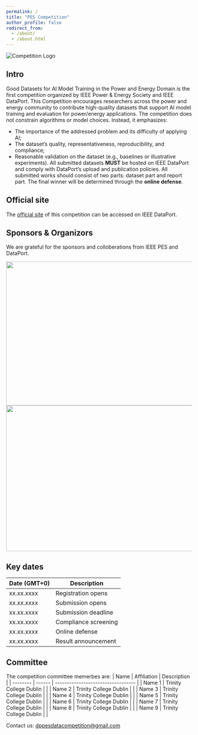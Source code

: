 ```yaml
---
permalink: /
title: "PES Competition"
author_profile: false
redirect_from: 
  - /about/
  - /about.html
---
```


![Competition Logo](https://pesdpcompetition.github.io/images/PEScompLogo.png)

## Intro
Good Datasets for AI Model Training in the Power and Energy Domain is the first competition organized by IEEE Power & Energy Society and IEEE DataPort.
This Competition encourages researchers across the power and energy community to contribute high-quality datasets that support AI model training and evaluation for power/energy applications. The competition does not constrain algorithms or model choices. Instead, it emphasizes:
* The importance of the addressed problem and its difficulty of applying AI;
* The dataset’s quality, representativeness, reproducibility, and compliance;
* Reasonable validation on the dataset (e.g., baselines or illustrative experiments).
All submitted datasets **MUST** be hosted on IEEE DataPort and comply with DataPort’s upload and publication policies. All submitted works should consist of two parts: dataset part and report part. The final winner will be determined through the **online defense**.

## Official site
The [official site]() of this competition can be accessed on IEEE DataPort.

## Sponsors & Organizors
We are grateful for the sponsors and colloberations from IEEE PES and DataPort.

<img src="https://pesdpcompetition.github.io/images/IEEE-PES-Logo-Web-No-Background.jpg" width="557" height="390">  <img src="https://pesdpcompetition.github.io/images/dataport logo.png" width="2247" height="395"> 

## **Key dates**

| Date \(GMT+0\) | Description               |
| -------------- | ------------------------- |
| xx.xx.xxxx     | Registration opens        |
| xx.xx.xxxx     | Submission opens          |
| xx.xx.xxxx     | Submission deadline       |
| xx.xx.xxxx     | Compliance screening      |
| xx.xx.xxxx     | Online defense            |
| xx.xx.xxxx     | Result announcement       |


## Committee
The competition committee memerbes are:
| Name             | Affiliation              | Description                        |
| --------         | ------                   | ---------------------------------- |
| Name 1           | Trinity College Dublin   |                                    |
| Name 2           | Trinity College Dublin   |                                    |
| Name 3           | Trinity College Dublin   |                                    |
| Name 4           | Trinity College Dublin   |                                    |
| Name 5           | Trinity College Dublin   |                                    |
| Name 6           | Trinity College Dublin   |                                    |
| Name 7           | Trinity College Dublin   |                                    |
| Name 8           | Trinity College Dublin   |                                    |
| Name 9           | Trinity College Dublin   |                                    |


Contact us: dppesdatacompetition@gmail.com
